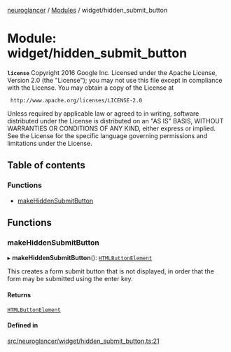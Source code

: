 [neuroglancer](../README.md) / [Modules](../modules.md) / widget/hidden\_submit\_button

# Module: widget/hidden\_submit\_button

**`license`**
Copyright 2016 Google Inc.
Licensed under the Apache License, Version 2.0 (the "License");
you may not use this file except in compliance with the License.
You may obtain a copy of the License at

     http://www.apache.org/licenses/LICENSE-2.0

Unless required by applicable law or agreed to in writing, software
distributed under the License is distributed on an "AS IS" BASIS,
WITHOUT WARRANTIES OR CONDITIONS OF ANY KIND, either express or implied.
See the License for the specific language governing permissions and
limitations under the License.

## Table of contents

### Functions

- [makeHiddenSubmitButton](widget_hidden_submit_button.md#makehiddensubmitbutton)

## Functions

### makeHiddenSubmitButton

▸ **makeHiddenSubmitButton**(): [`HTMLButtonElement`](annotation_annotation_layer_state._internal_.md#htmlbuttonelement)

This creates a form submit button that is not displayed, in order that the form may be submitted
using the enter key.

#### Returns

[`HTMLButtonElement`](annotation_annotation_layer_state._internal_.md#htmlbuttonelement)

#### Defined in

[src/neuroglancer/widget/hidden_submit_button.ts:21](https://github.com/ActiveBrainAtlas2/neuroglancer/blob/1beb5d34/src/neuroglancer/widget/hidden_submit_button.ts#L21)
